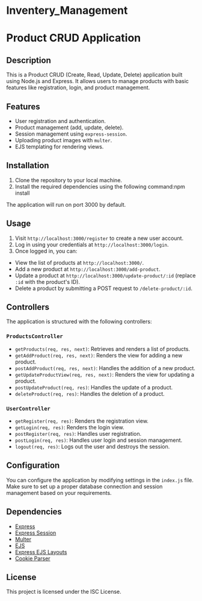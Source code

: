 # Inventery_Management
# Product CRUD Application

## Description
This is a Product CRUD (Create, Read, Update, Delete) application built using Node.js and Express. It allows users to manage products with basic features like registration, login, and product management.

## Features
- User registration and authentication.
- Product management (add, update, delete).
- Session management using `express-session`.
- Uploading product images with `multer`.
- EJS templating for rendering views.

## Installation
1. Clone the repository to your local machine.
2. Install the required dependencies using the following command:npm install
  
The application will run on port 3000 by default.

## Usage
1. Visit `http://localhost:3000/register` to create a new user account.
2. Log in using your credentials at `http://localhost:3000/login`.
3. Once logged in, you can:
- View the list of products at `http://localhost:3000/`.
- Add a new product at `http://localhost:3000/add-product`.
- Update a product at `http://localhost:3000/update-product/:id` (replace `:id` with the product's ID).
- Delete a product by submitting a POST request to `/delete-product/:id`.

## Controllers
The application is structured with the following controllers:

### `ProductsController`
- `getProducts(req, res, next)`: Retrieves and renders a list of products.
- `getAddProduct(req, res, next)`: Renders the view for adding a new product.
- `postAddProduct(req, res, next)`: Handles the addition of a new product.
- `getUpdateProductView(req, res, next)`: Renders the view for updating a product.
- `postUpdateProduct(req, res)`: Handles the update of a product.
- `deleteProduct(req, res)`: Handles the deletion of a product.

### `UserController`
- `getRegister(req, res)`: Renders the registration view.
- `getLogin(req, res)`: Renders the login view.
- `postRegister(req, res)`: Handles user registration.
- `postLogin(req, res)`: Handles user login and session management.
- `logout(req, res)`: Logs out the user and destroys the session.

## Configuration
You can configure the application by modifying settings in the `index.js` file. Make sure to set up a proper database connection and session management based on your requirements.

## Dependencies
- [Express](https://www.npmjs.com/package/express)
- [Express Session](https://www.npmjs.com/package/express-session)
- [Multer](https://www.npmjs.com/package/multer)
- [EJS](https://www.npmjs.com/package/ejs)
- [Express EJS Layouts](https://www.npmjs.com/package/express-ejs-layouts)
- [Cookie Parser](https://www.npmjs.com/package/cookie-parser)

## License
This project is licensed under the ISC License. 



